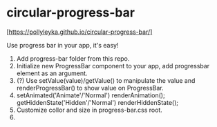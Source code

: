 # circular-progress-bar

[https://pollyleyka.github.io/circular-progress-bar/]

Use progress bar in your app, it's easy!

1. Add progress-bar folder from this repo.
2. Initialize new ProgressBar component to your app, add progressbar element as an argument.
3. (?)  Use setValue(value)/getValue() to manipulate the value and renderProgressBar() to show value on ProgressBar.
4. setAnimated('Animate'/'Normal') renderAnimation(); getHiddenState('Hidden'/'Normal') renderHiddenState();
5. Customize collor and size in progress-bar.css root.
6.